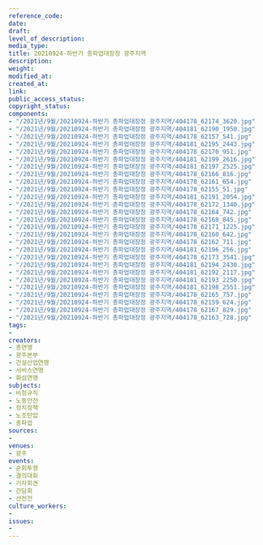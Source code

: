 ```yaml
---
reference_code: 
date: 
draft: 
level_of_description: 
media_type: 
title: 20210924-하반기 총파업대장정 광주지역
description: 
weight: 
modified_at: 
created_at: 
link: 
public_access_status: 
copyright_status: 
components:
- "/2021년/9월/20210924-하반기 총파업대장정 광주지역/404178_62174_3620.jpg"
- "/2021년/9월/20210924-하반기 총파업대장정 광주지역/404181_62190_1950.jpg"
- "/2021년/9월/20210924-하반기 총파업대장정 광주지역/404178_62157_541.jpg"
- "/2021년/9월/20210924-하반기 총파업대장정 광주지역/404181_62195_2443.jpg"
- "/2021년/9월/20210924-하반기 총파업대장정 광주지역/404178_62170_951.jpg"
- "/2021년/9월/20210924-하반기 총파업대장정 광주지역/404181_62199_2616.jpg"
- "/2021년/9월/20210924-하반기 총파업대장정 광주지역/404181_62197_2525.jpg"
- "/2021년/9월/20210924-하반기 총파업대장정 광주지역/404178_62166_816.jpg"
- "/2021년/9월/20210924-하반기 총파업대장정 광주지역/404178_62161_654.jpg"
- "/2021년/9월/20210924-하반기 총파업대장정 광주지역/404178_62155_51.jpg"
- "/2021년/9월/20210924-하반기 총파업대장정 광주지역/404181_62191_2054.jpg"
- "/2021년/9월/20210924-하반기 총파업대장정 광주지역/404178_62172_1340.jpg"
- "/2021년/9월/20210924-하반기 총파업대장정 광주지역/404178_62164_742.jpg"
- "/2021년/9월/20210924-하반기 총파업대장정 광주지역/404178_62168_845.jpg"
- "/2021년/9월/20210924-하반기 총파업대장정 광주지역/404178_62171_1225.jpg"
- "/2021년/9월/20210924-하반기 총파업대장정 광주지역/404178_62160_642.jpg"
- "/2021년/9월/20210924-하반기 총파업대장정 광주지역/404178_62162_711.jpg"
- "/2021년/9월/20210924-하반기 총파업대장정 광주지역/404181_62196_256.jpg"
- "/2021년/9월/20210924-하반기 총파업대장정 광주지역/404178_62173_3541.jpg"
- "/2021년/9월/20210924-하반기 총파업대장정 광주지역/404181_62194_2430.jpg"
- "/2021년/9월/20210924-하반기 총파업대장정 광주지역/404181_62192_2117.jpg"
- "/2021년/9월/20210924-하반기 총파업대장정 광주지역/404181_62193_2250.jpg"
- "/2021년/9월/20210924-하반기 총파업대장정 광주지역/404181_62198_2551.jpg"
- "/2021년/9월/20210924-하반기 총파업대장정 광주지역/404178_62165_757.jpg"
- "/2021년/9월/20210924-하반기 총파업대장정 광주지역/404178_62159_624.jpg"
- "/2021년/9월/20210924-하반기 총파업대장정 광주지역/404178_62167_829.jpg"
- "/2021년/9월/20210924-하반기 총파업대장정 광주지역/404178_62163_728.jpg"
tags:
- 
creators:
- 총연맹
- 광주본부
- 건설산업연맹
- 서비스연맹
- 화섬연맹
subjects:
- 비정규직
- 노동안전
- 정치정책
- 노조탄압
- 총파업
sources:
- 
venues:
- 광주
events:
- 순회투쟁
- 결의대회
- 기자회견
- 간담회
- 선전전
culture_workers:
- 
issues:
- 
---
```


